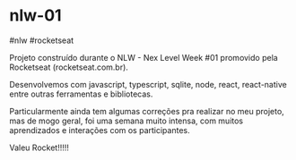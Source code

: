# nlw-01

#nlw #rocketseat

Projeto construído durante o NLW - Nex Level Week #01 promovido pela Rocketseat (rocketseat.com.br).

Desenvolvemos com javascript, typescript, sqlite, node, react, react-native entre outras ferramentas e bibliotecas.

Particularmente ainda tem algumas correções pra realizar no meu projeto, mas de mogo geral, foi uma semana muito intensa, com muitos aprendizados e interações com os participantes.

Valeu Rocket!!!!!
